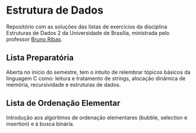 # Estrutura de Dados

Repositório com as soluções das listas de exercícios da disciplina Estruturas de Dados 2 da Universidade de Brasília, ministrada pelo professor [Bruno Ribas](https://www.brunoribas.com.br/).

## Lista Preparatória

Aberta no início do semestre, tem o intuito de relembrar tópicos básicos da linguagem C como: leitura e tratamento de strings, alocação dinâmica de memória, recursividade e estruturas de dados.

## Lista de Ordenação Elementar

Introdução aos algoritmos de ordenação elementares (bubble, selection e insertion) e à busca binária. 